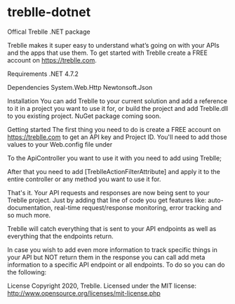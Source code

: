 # treblle-dotnet
Offical Treblle .NET package

Treblle makes it super easy to understand what’s going on with your APIs and the apps that use them. To get started with Treblle create a FREE account on https://treblle.com.

Requirements
.NET 4.7.2

Dependencies
System.Web.Http
Newtonsoft.Json

Installation
You can add Treblle to your current solution and add a reference to it in a project you want to use it for, or build the project and add Treblle.dll to you existing project.
NuGet package coming soon.

Getting started
The first thing you need to do is create a FREE account on https://treblle.com to get an API key and Project ID.
You'll need to add those values to your Web.config file under 
<configuration>
  <appSettings>
    <add key="TreblleApiKey" value="Your Treblle API key"/>
    <add key="TreblleProjectId" value="Your Treblle project ID"/>

To the ApiController you want to use it with you need to add
using Treblle;

After that you need to add [TreblleActionFilterAttribute] and apply it to the entire controller or any method you want to use it for.

That's it. Your API requests and responses are now being sent to your Treblle project. 
Just by adding that line of code you get features like: auto-documentation, real-time request/response monitoring, error tracking and so much more.

Treblle will catch everything that is sent to your API endpoints as well as everything that the endpoints return. 

In case you wish to add even more information to track specific things in your API but NOT return them in the response you can call add meta information to a specific API endpoint or all endpoints. To do so you can do the following:

License
Copyright 2020, Treblle. Licensed under the MIT license: http://www.opensource.org/licenses/mit-license.php
